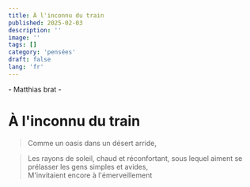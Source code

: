```yaml
---
title: À l'inconnu du train
published: 2025-02-03
description: ''
image: ''
tags: []
category: 'pensées'
draft: false 
lang: 'fr'
---
```


\- Matthias brat -
# À l'inconnu du train
> Comme un oasis dans un désert arride,

> Les rayons de soleil, chaud et réconfortant, sous lequel aiment se prélasser les gens simples et avides,<br/>
> M'invitaient encore à l'émerveillement